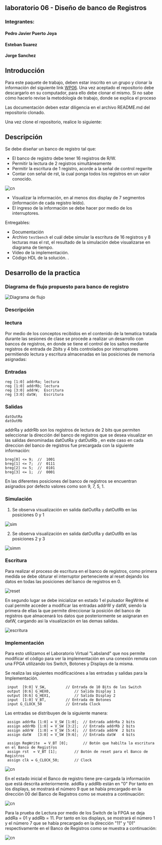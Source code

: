 ## laboratorio 06 - Diseño de banco de Registros

### Integrantes:

#### Pedro Javier Puerto Joya
#### Esteban Suarez
#### Jorge Sanchez

## Introducción

Para este paquete de trabajo, deben estar inscrito en un grupo y clonar la información del siguiente link [WP06](https://classroom.github.com/g/XHLhUCe3). Una vez aceptado el repositorio debe descargarlo en su computador, para ello debe clonar el mismo. Si no sabe cómo hacerlo revise la metodología de trabajo, donde se explica el proceso

Las documentación deben estar diligencia en el archivo README.md del repositorio clonado.

Una vez clone el repositorio, realice lo siguiente:

## Descripción 
Se debe diseñar un banco de registro tal que:

* El banco de registro debe tener 16 registros de R/W.
* Permitir la lectura de 2 registros  simultáneamente 
* Permitir la escritura  de 1 registro, acorde a la señal de control regwrite
* Contar con señal de rst, la cual  ponga  todos los registros en un valor conocido.

![cn](https://github.com/Fabeltranm/SPARTAN6-ATMEGA-MAX5864/blob/master/lab/lab07-BancosRgistro/doc/caja%20negra.png)

* Visualizar la información, en al menos dos display de 7 segmentos (información de cada registro leído).
* El ingreso de la información se debe hacer por medio de los interruptores.

Entregables:

* Documentación
* Archivo `testbench` el cuál debe simular la escritura de 16 registros y 8 lecturas mas el rst, el resultado de la simulación debe visualizarse en diagrama de tiempo.
* Vídeo de la implementación.
* Código HDL de la solución.
.


## Desarrollo de la practica

### Diagrama  de flujo propuesto  para banco de registro

![Diagrama de flujo](https://github.com/ELINGAP-7545/lab06-lab05-grupo-11/blob/master/Diagrama%20de%20flujo.PNG)

### Descripción
### lectura

Por medio de los conceptos recibidos en el contenido de la tematica tratada durante las sesiones de clase se procede a realizar un desarrollo con bancos de registros, en donde se tiene el control de los saltos mediante registros de entrada de 2bits y 4 bits controlados por interruptores permitiendo lectura y escritura almacenadas en las posiciones de memoria asignadas:

### Entradas 

	reg [1:0] addrRa; lectura
	reg [1:0] addrRb; lectura
	reg [3:0] addrW;  Escritura
	reg [3:0] datW;   Escritura
	
### Salidas

	datOutRa
	datOutRb

addrRa y addrRb son los registros de lectura de 2 bits que permiten seleccionar la dirección del banco de registros que se desea visualizar en las salidas denominadas datOutRa y datOutRb  , en este caso en cada direccion del banco de registros fue precargada con la siguiente información:

	breg[0] <= 9;  //  1001 
	breg[1] <= 7;  //  0111
	breg[2] <= 5;  //  0101
	breg[3] <= 1;  //  0001
		
En las diferentes posiciones del banco de registros se encuentran asignados por defecto valores como son 9, 7, 5, 1.

### Simulación

1. Se observa visualización en salida datOutRa y datOutRb en las posiciones 0 y 1

![sim](https://github.com/ELINGAP-7545/lab06-lab05-grupo-11/blob/master/simulacionn.PNG)
 
 
2. Se observa visualización en salida datOutRa y datOutRb en las posiciones 2 y 3

![simm](https://github.com/ELINGAP-7545/lab06-lab05-grupo-11/blob/master/simulacion.PNG)


### Escritura 

Para realizar el proceso de escritura en el banco de registros, como primera medida se debe obturar el interruptor perteneciente al reset dejando los datos en todas las posiciones del banco de registros en 0.

![reset](https://github.com/ELINGAP-7545/lab06-lab05-grupo-11/blob/master/reset.PNG)


En segundo lugar se debe inicializar en estado 1 el pulsador RegWrite el cual permite acceder a modificar las entradas addrW y datW, siendo la primera de ellas la que permite direccionar la posición del banco de registros que almacenará los datos que posteriormente se asignaran en datW, cargando asi la visualización en las demas salidas.  

![escritura](https://github.com/ELINGAP-7545/lab06-lab05-grupo-11/blob/master/escritura.PNG)


### Implementación

Para esto utilizamos el Laboratorio Virtual "Labsland" que nos permite modificar el código para ver la implementación en una conexión remota con una FPGA utilizando los Switch, Botones y Displays de la misma.

Se realiza las siguientes modificaciónes a las entradas y salidas para la Implementación.

	 input  [9:0] V_SW,			// Entrada de 10 Bits de los Switch
	 output [0:6] G_HEX0,			// Salida Display 1
	 output [0:6] G_HEX1,			// Salida Display 2
	 input  [1:0] V_BT,			// Entrada de Botones
	 input G_CLOCK_50			// Entrada Clock
	 
Las entradas se distribuyen de la siguiente manera:

	 assign addrRa [1:0] = V_SW [1:0]; 	// Entrada addrRa 2 bits
	 assign addrRb [1:0] = V_SW [3:2]; 	// Entrada addrRb 2 bits
	 assign addrW  [1:0] = V_SW [5:4]; 	// Entrada addrW  2 bits
	 assign datW   [3:0] = V_SW [9:6]; 	// Entrada datW   4 bits
	 
	 assign RegWrite  = V_BT [0];		// Botón que habilta la escritura en el Banco de Registros
	 assign rst  = V_BT [1];		// Botón de reset para el Banco de Registros
	 assign clk = G_CLOCK_50;		// Clock
	 
 ![cn](https://github.com/ELINGAP-7545/lab06-lab05-grupo-11/blob/master/Captura.PNG)

En el estado inicial el Banco de registro tiene pre-cargada la información que está descrita anteriormente. addRa y addRb están en "0" Por tanto en los displays, se mostrará el número 9 que se había precargado en la dirección 00 del Banco de Registros como se muestra a continuación:

 ![cn](https://github.com/ELINGAP-7545/lab06-lab05-grupo-11/blob/master/Registros%20en%20Cero.PNG)
 
Para la prueba de Lectura por medio de los Switch de la FPGA se deja addRa = 01 y addRb = 11. Por tanto en los displays, se mostrará el número 1 y el número 7 que se había precargado en la dirección "11" y "01" respectivamente en el Banco de Registros como se muestra a continuación:

 ![cn](https://github.com/ELINGAP-7545/lab06-lab05-grupo-11/blob/master/Registros%20en%20un%20dato.PNG)


